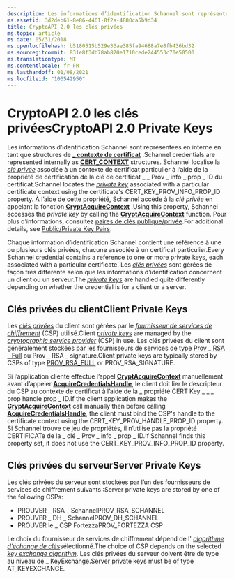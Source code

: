```yaml
---
description: Les informations d’identification Schannel sont représentées en interne en tant que structures de contexte de certificat \_ .
ms.assetid: 3d2deb61-8e86-4461-8f2a-4880ca5b9d34
title: CryptoAPI 2.0 les clés privées
ms.topic: article
ms.date: 05/31/2018
ms.openlocfilehash: b5180515b529e33ae385fa94688a7e8fb436bd32
ms.sourcegitcommit: 831e8f3db78ab820e1710cede244553c70e50500
ms.translationtype: MT
ms.contentlocale: fr-FR
ms.lasthandoff: 01/08/2021
ms.locfileid: "106542950"
---
```

# <a name="cryptoapi-20-private-keys"></a><span data-ttu-id="3dee9-103">CryptoAPI 2.0 les clés privées</span><span class="sxs-lookup"><span data-stu-id="3dee9-103">CryptoAPI 2.0 Private Keys</span></span>

<span data-ttu-id="3dee9-104">Les informations d’identification Schannel sont représentées en interne en tant que structures de [**\_ contexte de certificat**](/windows/desktop/api/wincrypt/ns-wincrypt-cert_context) .</span><span class="sxs-lookup"><span data-stu-id="3dee9-104">Schannel credentials are represented internally as [**CERT\_CONTEXT**](/windows/desktop/api/wincrypt/ns-wincrypt-cert_context) structures.</span></span> <span data-ttu-id="3dee9-105">Schannel localise la [*clé privée*](/windows/desktop/SecGloss/p-gly) associée à un contexte de certificat particulier à l’aide de la propriété de certification de la clé de certificat \_ \_ Prov \_ info \_ prop \_ ID du certificat.</span><span class="sxs-lookup"><span data-stu-id="3dee9-105">Schannel locates the [*private key*](/windows/desktop/SecGloss/p-gly) associated with a particular certificate context using the certificate's CERT\_KEY\_PROV\_INFO\_PROP\_ID property.</span></span> <span data-ttu-id="3dee9-106">À l’aide de cette propriété, Schannel accède à la *clé privée* en appelant la fonction [**CryptAcquireContext**](/windows/desktop/api/wincrypt/nf-wincrypt-cryptacquirecontexta) .</span><span class="sxs-lookup"><span data-stu-id="3dee9-106">Using this property, Schannel accesses the *private key* by calling the [**CryptAcquireContext**](/windows/desktop/api/wincrypt/nf-wincrypt-cryptacquirecontexta) function.</span></span> <span data-ttu-id="3dee9-107">Pour plus d’informations, consultez [paires de clés publique/privée](/windows/desktop/SecCrypto/public-private-key-pairs).</span><span class="sxs-lookup"><span data-stu-id="3dee9-107">For additional details, see [Public/Private Key Pairs](/windows/desktop/SecCrypto/public-private-key-pairs).</span></span>

<span data-ttu-id="3dee9-108">Chaque information d’identification Schannel contient une référence à une ou plusieurs clés privées, chacune associée à un certificat particulier.</span><span class="sxs-lookup"><span data-stu-id="3dee9-108">Every Schannel credential contains a reference to one or more private keys, each associated with a particular certificate.</span></span> <span data-ttu-id="3dee9-109">Les [*clés privées*](/windows/desktop/SecGloss/p-gly) sont gérées de façon très différente selon que les informations d’identification concernent un client ou un serveur.</span><span class="sxs-lookup"><span data-stu-id="3dee9-109">The [*private keys*](/windows/desktop/SecGloss/p-gly) are handled quite differently depending on whether the credential is for a client or a server.</span></span>

## <a name="client-private-keys"></a><span data-ttu-id="3dee9-110">Clés privées du client</span><span class="sxs-lookup"><span data-stu-id="3dee9-110">Client Private Keys</span></span>

<span data-ttu-id="3dee9-111">Les [*clés privées*](/windows/desktop/SecGloss/p-gly) du client sont gérées par le [*fournisseur de services de chiffrement*](/windows/desktop/SecGloss/c-gly) (CSP) utilisé.</span><span class="sxs-lookup"><span data-stu-id="3dee9-111">Client [*private keys*](/windows/desktop/SecGloss/p-gly) are managed by the [*cryptographic service provider*](/windows/desktop/SecGloss/c-gly) (CSP) in use.</span></span> <span data-ttu-id="3dee9-112">Les clés privées du client sont généralement stockées par les fournisseurs de services de type [Prov \_ RSA \_ Full](/windows/desktop/SecCrypto/prov-rsa-full) ou Prov \_ RSA \_ signature.</span><span class="sxs-lookup"><span data-stu-id="3dee9-112">Client private keys are typically stored by CSPs of type [PROV\_RSA\_FULL](/windows/desktop/SecCrypto/prov-rsa-full) or PROV\_RSA\_SIGNATURE.</span></span>

<span data-ttu-id="3dee9-113">Si l’application cliente effectue l’appel [**CryptAcquireContext**](/windows/desktop/api/wincrypt/nf-wincrypt-cryptacquirecontexta) manuellement avant d’appeler [**AcquireCredentialsHandle**](/windows/win32/api/sspi/nf-sspi-acquirecredentialshandlea), le client doit lier le descripteur du CSP au contexte de certificat à l’aide de la \_ propriété CERT Key \_ \_ \_ prop handle prop \_ ID.</span><span class="sxs-lookup"><span data-stu-id="3dee9-113">If the client application makes the [**CryptAcquireContext**](/windows/desktop/api/wincrypt/nf-wincrypt-cryptacquirecontexta) call manually then before calling [**AcquireCredentialsHandle**](/windows/win32/api/sspi/nf-sspi-acquirecredentialshandlea), the client must bind the CSP's handle to the certificate context using the CERT\_KEY\_PROV\_HANDLE\_PROP\_ID property.</span></span> <span data-ttu-id="3dee9-114">Si Schannel trouve ce jeu de propriétés, il n’utilise pas la propriété CERTIFICATe de la \_ clé \_ Prov \_ info \_ prop \_ ID.</span><span class="sxs-lookup"><span data-stu-id="3dee9-114">If Schannel finds this property set, it does not use the CERT\_KEY\_PROV\_INFO\_PROP\_ID property.</span></span>

## <a name="server-private-keys"></a><span data-ttu-id="3dee9-115">Clés privées du serveur</span><span class="sxs-lookup"><span data-stu-id="3dee9-115">Server Private Keys</span></span>

<span data-ttu-id="3dee9-116">Les clés privées du serveur sont stockées par l’un des fournisseurs de services de chiffrement suivants :</span><span class="sxs-lookup"><span data-stu-id="3dee9-116">Server private keys are stored by one of the following CSPs:</span></span>

-   <span data-ttu-id="3dee9-117">PROUVER \_ RSA \_ Schannel</span><span class="sxs-lookup"><span data-stu-id="3dee9-117">PROV\_RSA\_SCHANNEL</span></span>
-   <span data-ttu-id="3dee9-118">PROUVER \_ DH \_ Schannel</span><span class="sxs-lookup"><span data-stu-id="3dee9-118">PROV\_DH\_SCHANNEL</span></span>
-   <span data-ttu-id="3dee9-119">PROUVER le \_ CSP Fortezza</span><span class="sxs-lookup"><span data-stu-id="3dee9-119">PROV\_FORTEZZA CSP</span></span>

<span data-ttu-id="3dee9-120">Le choix du fournisseur de services de chiffrement dépend de l' [*algorithme d’échange de clés*](/windows/desktop/SecGloss/k-gly)sélectionné.</span><span class="sxs-lookup"><span data-stu-id="3dee9-120">The choice of CSP depends on the selected [*key exchange algorithm*](/windows/desktop/SecGloss/k-gly).</span></span> <span data-ttu-id="3dee9-121">Les clés privées du serveur doivent être de type au niveau de \_ KeyExchange.</span><span class="sxs-lookup"><span data-stu-id="3dee9-121">Server private keys must be of type AT\_KEYEXCHANGE.</span></span>

 

 
